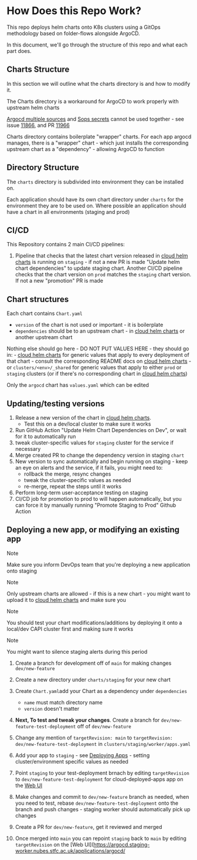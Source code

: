 # How Does this Repo Work?

This repo deploys helm charts onto K8s clusters using a GitOps methodology based on folder-flows alongside ArgoCD.

In this document, we'll go through the structure of this repo and what each part does.

## Charts Structure

In this section we will outline what the charts directory is and how to modify it.

The Charts directory is a workaround for ArgoCD to work properly with upstream helm charts

[Argocd multiple sources](https://argo-cd.readthedocs.io/en/stable/user-guide/multiple_sources/) and [Sops secrets](https://github.com/jkroepke/helm-secrets/wiki/ArgoCD-Integration) cannot be used together
    - see issue [11866](https://github.com/argoproj/argo-cd/issues/11866), and PR [11966](https://github.com/argoproj/argo-cd/pull/11966)

Charts directory contains boilerplate "wrapper" charts. For each app argocd manages, there is a "wrapper" chart - which just installs the corresponding upstream chart as a "dependency" - allowing ArgoCD to function


## Directory Structure
The `charts` directory is subdivided into environment they can be installed on. 

Each application should have its own chart directory under `charts` for the environment they are to be used on. 
Where possible an application should have a chart in all environments (staging and prod)


## CI/CD
This Repository contains 2 main CI/CD pipelines:

1. Pipeline that checks that the latest chart version released in [cloud helm charts](https://github.com/stfc/cloud-helm-charts) is running on `staging` - if not a new PR is made "Update helm chart dependencies" to update staging chart. 
Another CI/CD pipeline checks that the chart version on `prod` matches the `staging` chart version. If not a new "promotion" PR is made


## Chart structures
Each chart contains `Chart.yaml` 
- `version` of the chart is not used or important - it is boilerplate
- `dependencies` should be to an upstream chart - in [cloud helm charts](https://github.com/stfc/cloud-helm-charts) or another upstream chart

Nothing else should go here - DO NOT PUT VALUES HERE - they should go in: 
    - [cloud helm charts](https://github.com/stfc/cloud-helm-charts) for generic values that apply to every deployment of that chart 
      - consult the corresponding README docs on [cloud helm charts](https://github.com/stfc/cloud-helm-charts)
    - or `clusters/<env>/_shared` for generic values that apply to either `prod` or `staging` clusters (or if there's no corresponding chart in [cloud helm charts](https://github.com/stfc/cloud-helm-charts))

Only the `argocd` chart has `values.yaml` which can be edited

## Updating/testing versions

1. Release a new version of the chart in [cloud helm charts](https://github.com/stfc/cloud-helm-charts).
   - Test this on a dev/local cluster to make sure it works
2. Run GitHub Action "Update Helm Chart Dependencies on Dev", or wait for it to automatically run 
3. tweak cluster-specific values for `staging` cluster for the service if necessary
4. Merge created PR to change the dependency version in staging `chart` 
5. New version to sync automatically and begin running on staging - keep an eye on alerts and the service, if it fails, you might need to:
   - rollback the merge, resync changes
   - tweak the cluster-specific values as needed
   - re-merge, repeat the steps until it works
6. Perform long-term user-acceptance testing on staging
7. CI/CD job for promotion to prod to will happen automatically, but you can force it by manually running "Promote Staging to Prod" Github Action 

## Deploying a new app, or modifying an existing app

> [!NOTE]
> Make sure you inform DevOps team that you're deploying a new application onto staging

> [!NOTE]
> Only upstream charts are allowed - if this is a new chart - you might want to upload it to [cloud helm charts](https://github.com/stfc/cloud-helm-charts) and make sure you

> [!NOTE]
> You should test your chart modifications/additions by deploying it onto a local/dev CAPI cluster first and making sure it works

> [!NOTE]
> You might want to silence staging alerts during this period

1. Create a branch for development off of `main` for making changes `dev/new-feature`

2. Create a new directory under `charts/staging` for your new chart 

3. Create `Chart.yaml`add your Chart as a dependency under `dependencies`
    - `name` must match directory name
    - `version` doesn't matter

4. **Next, To test and tweak your changes**. Create a branch for `dev/new-feature-test-deployment` off of `dev/new-feature`

5. Change any mention of `targetRevision: main` to `targetRevision: dev/new-feature-test-deployment` in `clusters/staging/worker/apps.yaml`

6. Add your app to `staging` - see [Deploying Apps](./deploying-apps.md) - setting cluster/environment specific values as needed

7. Point `staging` to your test-deployment brnach by editing `targetRevision` to `dev/new-feature-test-deployment` for cloud-deployed-apps app on the [Web UI](https://argocd.staging-worker.nubes.stfc.ac.uk/applications/argocd/cloud-deployed-apps?view=tree&resource=&node=argoproj.io%2FApplication%2Fargocd%2Fcloud-deployed-apps%2F0)

8. Make changes and commit to `dev/new-feature` branch as needed, when you need to test, rebase `dev/new-feature-test-deployment` onto the branch and push changes - staging worker should automatically pick up changes

10. Create a PR for `dev/new-feature`, get it reviewed and merged  

11. Once merged into `main` you can repoint `staging` back to `main` by editing `targetRevision` on the [Web UI](https://argocd.staging-worker.nubes.stfc.ac.uk/applications/argocd/